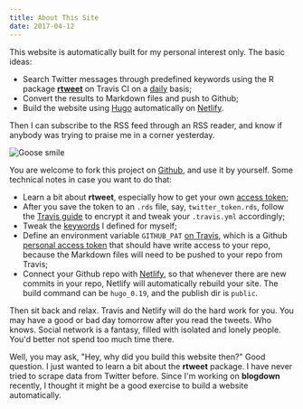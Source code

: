 ```yaml
---
title: About This Site
date: 2017-04-12
---
```


This website is automatically built for my personal interest only. The basic ideas:

- Search Twitter messages through predefined keywords using the R package [**rtweet**](https://mkearney.github.io/rtweet/) on Travis CI on a [daily](https://docs.travis-ci.com/user/cron-jobs/) basis;
- Convert the results to Markdown files and push to Github;
- Build the website using [Hugo](https://gohugo.io) automatically on [Netlify](https://www.netlify.com).

Then I can subscribe to the RSS feed through an RSS reader, and know if anybody was trying to praise me in a corner yesterday.

![Goose smile](https://slides.yihui.org/gif/goose-smile.gif)

You are welcome to fork this project on [Github](https://github.com/yihui/twitter-blogdown), and use it by yourself. Some technical notes in case you want to do that:

- Learn a bit about **rtweet**, especially how to get your own [access token](https://mkearney.github.io/rtweet/articles/auth.html);
- After you save the token to an `.rds` file, say, `twitter_token.rds`, follow the [Travis guide](https://docs.travis-ci.com/user/encrypting-files) to encrypt it and tweak your `.travis.yml` accordingly;
- Tweak the [keywords](](https://github.com/yihui/twitter-blogdown/blob/master/R/keywords.csv)) I defined for myself;
- Define an environment variable `GITHUB_PAT` [on Travis](https://docs.travis-ci.com/user/environment-variables#Defining-Variables-in-Repository-Settings), which is a Github [personal access token](https://help.github.com/articles/creating-a-personal-access-token-for-the-command-line/) that should have write access to your repo, because the Markdown files will need to be pushed to your repo from Travis;
- Connect your Github repo with [Netlify](https://app.netlify.com), so that whenever there are new commits in your repo, Netlify will automatically rebuild your site. The build command can be `hugo_0.19`, and the publish dir is `public`.

Then sit back and relax. Travis and Netlify will do the hard work for you. You may have a good or bad day tomorrow after you read the tweets. Who knows. Social network is a fantasy, filled with isolated and lonely people. You'd better not spend too much time there.

Well, you may ask, "Hey, why did you build this website then?" Good question. I just wanted to learn a bit about the **rtweet** package. I have never tried to scrape data from Twitter before. Since I'm working on **blogdown** recently, I thought it might be a good exercise to build a website automatically.
